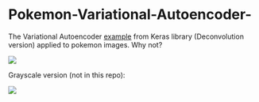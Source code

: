 # Pokemon-Variational-Autoencoder-

The Variational Autoencoder <a href="https://github.com/fchollet/keras/blob/master/examples/variational_autoencoder_deconv.py">example</a> from Keras library (Deconvolution version) applied to pokemon images. Why not?

<img src="https://github.com/lopeLH/Pokemon-Variational-Autoencoder-/blob/master/pokemonsColor.jpg"/>

Grayscale version (not in this repo):

<img src="https://raw.githubusercontent.com/lopeLH/Pokemon-Variational-Autoencoder-/master/pokemons.PNG"/>
